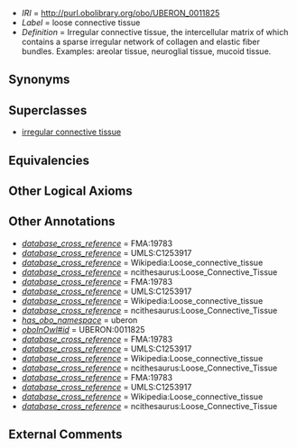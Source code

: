  * *IRI* = http://purl.obolibrary.org/obo/UBERON_0011825
 * *Label* = loose connective tissue
 * *Definition* = Irregular connective tissue, the intercellular matrix of which contains a sparse irregular network of collagen and elastic fiber bundles. Examples: areolar tissue, neuroglial tissue, mucoid tissue.

## Synonyms


## Superclasses

 * [irregular connective tissue](../../UBERON/21/UBERON_0011821.md)

## Equivalencies


## Other Logical Axioms


## Other Annotations

 * *[database_cross_reference](../../ef/oboInOwl#hasDbXref.md)* = FMA:19783
 * *[database_cross_reference](../../ef/oboInOwl#hasDbXref.md)* = UMLS:C1253917
 * *[database_cross_reference](../../ef/oboInOwl#hasDbXref.md)* = Wikipedia:Loose_connective_tissue
 * *[database_cross_reference](../../ef/oboInOwl#hasDbXref.md)* = ncithesaurus:Loose_Connective_Tissue
 * *[database_cross_reference](../../ef/oboInOwl#hasDbXref.md)* = FMA:19783
 * *[database_cross_reference](../../ef/oboInOwl#hasDbXref.md)* = UMLS:C1253917
 * *[database_cross_reference](../../ef/oboInOwl#hasDbXref.md)* = Wikipedia:Loose_connective_tissue
 * *[database_cross_reference](../../ef/oboInOwl#hasDbXref.md)* = ncithesaurus:Loose_Connective_Tissue
 * *[has_obo_namespace](../../ce/oboInOwl#hasOBONamespace.md)* = uberon
 * *[oboInOwl#id](../../id/oboInOwl#id.md)* = UBERON:0011825
 * *[database_cross_reference](../../ef/oboInOwl#hasDbXref.md)* = FMA:19783
 * *[database_cross_reference](../../ef/oboInOwl#hasDbXref.md)* = UMLS:C1253917
 * *[database_cross_reference](../../ef/oboInOwl#hasDbXref.md)* = Wikipedia:Loose_connective_tissue
 * *[database_cross_reference](../../ef/oboInOwl#hasDbXref.md)* = ncithesaurus:Loose_Connective_Tissue
 * *[database_cross_reference](../../ef/oboInOwl#hasDbXref.md)* = FMA:19783
 * *[database_cross_reference](../../ef/oboInOwl#hasDbXref.md)* = UMLS:C1253917
 * *[database_cross_reference](../../ef/oboInOwl#hasDbXref.md)* = Wikipedia:Loose_connective_tissue
 * *[database_cross_reference](../../ef/oboInOwl#hasDbXref.md)* = ncithesaurus:Loose_Connective_Tissue

## External Comments

